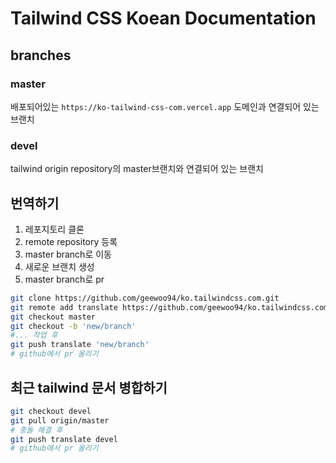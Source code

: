 # Tailwind CSS Koean Documentation

## branches
### master
배포되어있는 `https://ko-tailwind-css-com.vercel.app` 도메인과 연결되어 있는 브랜치

### devel
tailwind origin repository의 master브랜치와 연결되어 있는 브랜치

## 번역하기
1. 레포지토리 클론
2. remote repository 등록
3. master branch로 이동
4. 새로운 브랜치 생성
5. master branch로 pr

```sh
git clone https://github.com/geewoo94/ko.tailwindcss.com.git
git remote add translate https://github.com/geewoo94/ko.tailwindcss.com.git
git checkout master
git checkout -b 'new/branch'
#... 작업 후
git push translate 'new/branch'
# github에서 pr 올리기
```

## 최근 tailwind 문서 병합하기
```sh
git checkout devel
git pull origin/master
# 충돌 해결 후
git push translate devel
# github에서 pr 올리기
```
